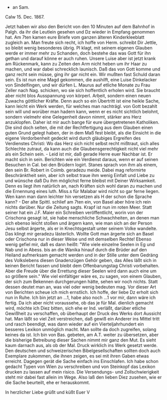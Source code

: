 + an Sam.

 Calw 15. Dec. 1867.


Jetzt haben wir also den Bericht von den 10 Minuten auf dem Bahnhof in Palgh. da ihr die Leutlein gesehen und Dz wieder in Empfang genommen hat. Am 7ten kamen eure Briefe vom ganzen älteren Kinderkleeblatt zugleich an. Man freute sich recht, ich hoffe von Herm. schreibt Dir Jettle, so bleibt wenig besonderes übrig. Pl klagt, mit seinem eigenen Glauben werde er immer mehr zu Schanden, doch bestehe das was Gott für ihn gethan und darauf könne er auch ruhen. Unsere Luise aber ist jetzt krank am Rückenmark, kann zu Zeiten den Arm nicht heben um ihr Haar zu machen, und war dabei schrecklich launisch. Daß das von Gott komme und ganz recht sein müsse, ging ihr gar nicht ein. Wir mußten fast Schuld daran sein. Es ist nun eine Magd gekommen, die aushilft, eine Luise Dinkelacker von Sindelfingen, und wir dürfen L. Maurus auf etliche Monate zu Frau Zeller nach Nag. schicken, wo sie sich hoffentlich erholen wird. Sie braucht aber nicht blos Ausspannung von körperl. Arbeit, sondern einen neuen Zuwachs göttlicher Kräfte. Denn auch so ein Übertritt ist eine heikle Sache, kann leicht ein Werk werden, für welches man nachträgl. von Gott bezahlt sein will und worüber man hadern kann, wenn er es nicht sichtlich belohnt, sondern vielmehr eine Gelegenheit davon nimmt, stärker ans Herz anzuklopfen. Daher ist mir auch bange für eure übergetretenen Katholiken. Die sind doch selten, die mit der Rechtfertigung aus dem Glauben einen guten Grund gelegt haben, der in dem Maß fest bleibt, als die Einsicht in die eigene Verdorbenheit gedeckt wird durch gläubiges Ergreifen des Verdienstes Christi: Wo das Herz sich nicht selbst recht mißtraut, sich alles Schlechte zutraut, da kann auch die Glaubensgerechtigkeit nicht viel mehr als ein Schein sein. - Leid ist mir, daß gerade Herre euer Nachbar ist. Er macht sich in sein. Berichten wie ein Verdienst daraus, wenn er auf seinen Besuchen in Cal. bei den Brüdern logirt. Stanes sprach von ihm als einem, den sein Br. Robert in Coimb. geradezu meide. Dabei mag reformirte Beschränktheit sein, aber ich selbst traue ihm wenig Einfalt und Liebe zu und wünsche daß Du ihm möglichst ferne bleibst mit Deiner Wirksamkeit. Denn es liegt ihm natürlich an, nach Kräften sich wohl daran zu machen und die Ernennung eines luth. Miss.s für Malabar wird nicht so gar ferne liegen. Wen kann man dann leichter hin versetzen als H der schon die Sprache kann? - Der alte Spittl. schlief am 7ten ein, von Basel aber höre ich rein nichts darüber. Nur die Zeitung sagts. Krapf ist nun im roten Meer. Statt seiner hat ein J.F. Maier ein Schreiben veröffentlicht, worin von der Crischona gesagt ist, sie habe menschliche Schwachheiten, an denen man sich ebenso leicht stoßen und ärgern kann, wie man sich an der Person Jesu selbst ärgerte, als er in Knechtsgestalt unter seinem Volke wandelte. Das klingt mir geradezu lästerlich. Wollte Gott man ärgerte sich an Basel oder Crischona nur in dieser Weise und mit demselben Rechte! Ebenso wenig gefiel mir, daß es dann heißt: "Wie viele einzelne Seelen in Eg und Nab und in Abess. bis an die Wanika hinauf durch die Brüder auf den Heiland aufmerksam gemacht werden und in der Stille unter dem Gedräng des Volkslebens diesen Gnadenzügen Gehör geben, das Alles läßt sich in keinen Bericht fassen und bleibt dem Offenbarungstag Christi vorbehalten. Aber die Freude über die Errettung dieser Seelen wird dann auch eine um so größere sein." Wie viel einfältiger wäre es, zu sagen, von einem Glauben, der sich zum Bekennen durchgerungen hätte, sehen wir noch nichts. Statt dessen deutet man an, was viel oder wenig bedeuten mag. Vor dieser Art von Berichten scheue ich mich ernstlich. Ich hoffe, der liebe Dz erholt sich nun in Ruhe. Ich bin jetzt an ...1, habe also noch ...1 vor mir, dann wäre ich fertig. Da ich aber nicht voraussehe, ob das je für Mal. dienlich gemacht wird, möchte ich Diez bitten, sich ehe er Ind. verläßt, darüber etliche Gewißheit zu verschaffen, ob überhaupt der Druck des Werks dort Aussicht hat. Man läßt so viel Zeit verstreichen, daß gewiß ein Anderer ins Mittel tritt und rasch beendigt, was dann wieder auf ein Vierteljahrhundert ein besseres Lexikon unmöglich macht. Man sollte da doch zugreifen, solang keines da ist. Ich bin von Bas. gebeten, am A.T. weiter zu übersetzen, aber die bisherige Betreibung dieser Sachen nimmt mir ganz den Mut. Es sieht kaum darnach aus, als ob der Mal. Druck wirklich ins Werk gesetzt werde. Den deutschen und schweizerischen Bibelgesellschaften sollten doch auch Exemplare zukommen, die ihnen zeigen, es sei mit ihren Gaben etwas erreicht. Dagegen gerät die Sache einfach ins Einschlafen. Ich habe schon gedacht Typen von Wien zu verschreiben und von Steinkopf das Lexikon drucken zu lassen auf mein risico. Die Versendungs- und Zollschwierigkeit steht mir dabei fast allein im Wege. Also laß den lieben Diez zusehen, wie er die Sache beurteilt, ehe er herauskommt.

In herzlicher Liebe grüßt und küßt
 Euer V
